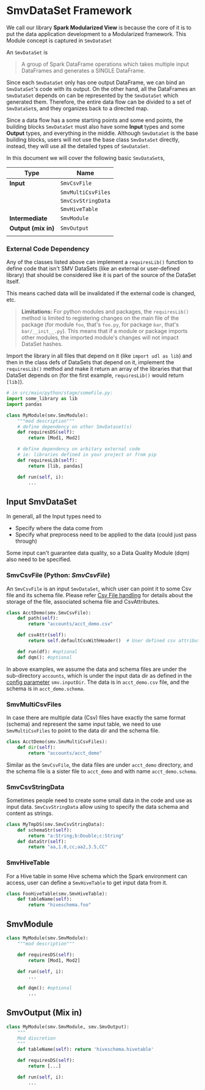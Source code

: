 # SmvDataSet Framework

We call our library **Spark Modularized View** is because the core of it is to put
the data application development to a Modularized framework. This Module concept is captured in
`SmvDataSet`

An `SmvDataSet` is
> A group of Spark DataFrame operations which takes multiple input DataFrames and generates a SINGLE
> DataFrame.

Since each `SmvDataSet` only has one output DataFrame, we can bind an `SmvDataSet`'s code with
its output. On the other hand, all the DataFrames an `SmvDataSet` depends on can be represented
by the `SmvDataSet` which generated them. Therefore, the entire data flow can be divided to a
set of `SmvDataSet`s, and they organizes back to a directed map.

Since a data flow has a some starting points and some end points, the building blocks `SmvDataSet`
must also have some **Input** types and some **Output** types, and everything in the middle.
Although `SmvDataSet` is the base building blocks, users will not use the base class `SmvDataSet`
directly, instead, they will use all the detailed types of `SmvDataSet`.

In this document we will cover the following basic `SmvDataSet`s,

| Type                | Name               |
|---------------------|--------------------|
| **Input**           | `SmvCsvFile`       |
|                     | `SmvMultiCsvFiles` |
|                     | `SmvCsvStringData` |
|                     | `SmvHiveTable`     |
| **Intermediate**    | `SmvModule`        |
| **Output (mix in)** | `SmvOutput`        |
|                     |                    |

### External Code Dependency 

Any of the classes listed above can implement a `requiresLib()` function to define code that isn't SMV DataSets (like an external or user-defined library) that should be considered like it is part of the source of the DataSet itself.

This means cached data will be invalidated if the external code is changed, etc.

> **Limitations:** For python modules and packages, the `requiresLib()` method is limited to registering changes on the main file of the package (for module `foo`, that's `foo.py`, for package `bar`, that's `bar/__init__.py`). This means that if a module or package imports other modules, the imported module's changes will not impact DataSet hashes.

Import the library in all files that depend on it (like `import udl as lib`) and then in the class defs of DataSets that depend on it, implement the `requiresLib()` method and make it return an array of the libraries that that DataSet depends on (for the first example, `requiresLib()` would return `[lib]`).

```py
# in src/main/python/stage/someFile.py:
import some_library as lib
import pandas

class MyModule(smv.SmvModule):
    """mod description"""
    # define dependency on other SmvDataset(s)
    def requiresDS(self):
        return [Mod1, Mod2]

    # define dependency on arbitary external code
    # ie: libraries defined in your project or from pip
    def requiresLib(self):
        return [lib, pandas]

    def run(self, i):
        ...
```

## Input SmvDataSet

In generall, all the Input types need to
* Specify where the data come from
* Specify what preprocess need to be applied to the data (could just pass through)

Some input can't guarantee data quality, so a Data Quality Module (dqm) also need to be
specified.

### SmvCsvFile (Python: *SmvCsvFile*)

An `SmvCsvFile` is an input `SmvDataSet`, which user can point it to some Csv file and its schema
file. Please refer [Csv File handling](smv_input.md) for details about the storage of the file,
associated schema file and CsvAttributes.

```python
class AcctDemo(smv.SmvCsvFile):
    def path(self):
        return "accounts/acct_demo.csv"

    def csvAttr(self):
        return self.defaultCsvWithHeader()  # User defined csv attributes are not supported yet

    def run(df): #optional
    def dqm(): #optional
```

In above examples, we assume the data and schema files are under the sub-directory `accounts`,
which is under the input data dir as defined in the [config parameter](app_config.md) `smv.inputDir`.
The data is in `acct_demo.csv` file, and the schema is in `acct_demo.schema`.

### SmvMultiCsvFiles

In case there are multiple data (Csv) files have exactly the same format (schema) and represent
the same input table, we need to use `SmvMultiCsvFiles` to point to the data dir and the schema file.

```python
class AcctDemo(smv.SmvMultiCsvFiles):
    def dir(self):
        return "accounts/acct_demo"
```
Similar as the `SmvCsvFile`, the data files are under `acct_demo` directory, and the schema file
is a sister file to `acct_demo` and with name `acct_demo.schema`.

### SmvCsvStringData

Sometimes people need to create some small data in the code and use as input data. `SmvCsvStringData`
allow using to specify the data schema and content as strings.

```python
class MyTmpDS(smv.SmvCsvStringData):
    def schemaStr(self):
        return "a:String;b:Double;c:String"
    def dataStr(self):
        return "aa,1.0,cc;aa2,3.5,CC"
```


### SmvHiveTable

For a Hive table in some Hive schema which the Spark environment can access, user can
define a `SmvHiveTable` to get input data from it.

```python
class FooHiveTable(smv.SmvHiveTable):
    def tableName(self):
        return "hiveschema.foo"
```

## SmvModule
```python
class MyModule(smv.SmvModule):
    """mod description"""

    def requiresDS(self):
        return [Mod1, Mod2]

    def run(self, i):
        ...

    def dqm(): #optional
        ...
```

## SmvOutput (Mix in)
```python
class MyModule(smv.SmvModule, smv.SmvOutput):
    """
    Mod discretion
    """
    def tableName(self): return 'hiveschema.hivetable'

    def requiresDS(self):
        return [...]

    def run(self, i):
        ...
```

